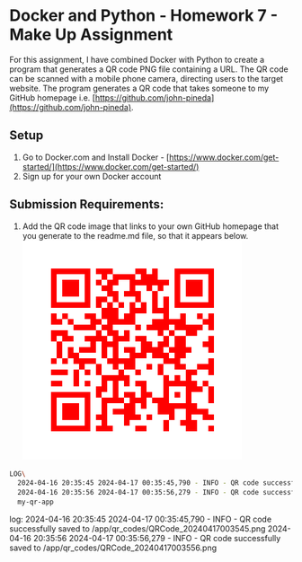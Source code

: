 # Docker and Python - Homework 7 - Make Up Assignment 

For this assignment, I have combined Docker with Python to create a program that generates a QR code PNG file containing a URL. The QR code can be scanned with a mobile phone camera, directing users to the target website. The program generates a QR code that takes someone to my GitHub homepage i.e. [https://github.com/john-pineda](https://github.com/john-pineda).

## Setup
1.  Go to Docker.com and Install Docker - [https://www.docker.com/get-started/](https://www.docker.com/get-started/)
2.  Sign up for your own Docker account 

## Submission Requirements:

1. Add the QR code image that links to your own GitHub homepage that you generate to the readme.md file, so that it appears below.
   ![QR Code](QRCode_20240417002206.png)


```sh
LOG\
  2024-04-16 20:35:45 2024-04-17 00:35:45,790 - INFO - QR code successfully saved to /app/qr_codes/QRCode_20240417003545.png
  2024-04-16 20:35:56 2024-04-17 00:35:56,279 - INFO - QR code successfully saved to /app/qr_codes/QRCode_20240417003556.png
  my-qr-app
```
log:
2024-04-16 20:35:45 2024-04-17 00:35:45,790 - INFO - QR code successfully saved to /app/qr_codes/QRCode_20240417003545.png
2024-04-16 20:35:56 2024-04-17 00:35:56,279 - INFO - QR code successfully saved to /app/qr_codes/QRCode_20240417003556.png